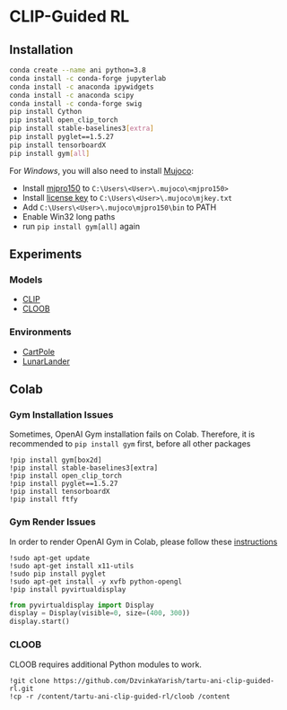 # CLIP-Guided RL

## Installation
```bash
conda create --name ani python=3.8
conda install -c conda-forge jupyterlab
conda install -c anaconda ipywidgets
conda install -c anaconda scipy
conda install -c conda-forge swig
pip install Cython
pip install open_clip_torch
pip install stable-baselines3[extra]
pip install pyglet==1.5.27
pip install tensorboardX
pip install gym[all]
```

For *Windows*, you will also need to install [Mujoco](https://www.roboti.us/index.html):
- Install [mjpro150](https://www.roboti.us/download.html) to `C:\Users\<User>\.mujoco\<mjpro150>`
- Install [license key](https://www.roboti.us/license.html) to `C:\Users\<User>\.mujoco\mjkey.txt`
- Add `C:\Users\<User>\.mujoco\mjpro150\bin` to PATH
- Enable Win32 long paths
- run `pip install gym[all]` again

## Experiments

### Models
 - [CLIP](https://github.com/mlfoundations/open_clip)
 - [CLOOB](https://github.com/ml-jku/cloob)

### Environments
- [CartPole](https://www.gymlibrary.dev/environments/classic_control/cart_pole/)
- [LunarLander](https://www.gymlibrary.dev/environments/box2d/lunar_lander/)

## Colab

### Gym Installation Issues
Sometimes, OpenAI Gym installation fails on Colab. 
Therefore, it is recommended to `pip install gym` first, before all other packages

```commandline
!pip install gym[box2d]
!pip install stable-baselines3[extra]
!pip install open_clip_torch
!pip install pyglet==1.5.27
!pip install tensorboardX
!pip install ftfy
```

### Gym Render Issues
In order to render OpenAI Gym in Colab, 
please follow these [instructions](https://stackoverflow.com/questions/50107530/how-to-render-openai-gym-in-google-colab)

```commandline
!sudo apt-get update
!sudo apt-get install x11-utils 
!sudo pip install pyglet 
!sudo apt-get install -y xvfb python-opengl
!pip install pyvirtualdisplay
```

```python
from pyvirtualdisplay import Display
display = Display(visible=0, size=(400, 300))
display.start()
```

### CLOOB

CLOOB requires additional Python modules to work.

```commandline
!git clone https://github.com/DzvinkaYarish/tartu-ani-clip-guided-rl.git
!cp -r /content/tartu-ani-clip-guided-rl/cloob /content
```
